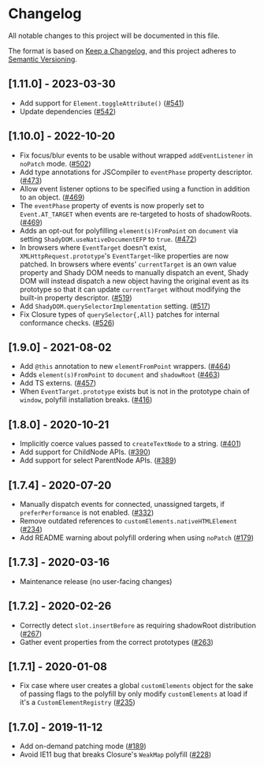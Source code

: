 # Changelog

All notable changes to this project will be documented in this file.

The format is based on [Keep a Changelog](https://keepachangelog.com/en/1.0.0/),
and this project adheres to [Semantic Versioning](https://semver.org/spec/v2.0.0.html).

<!-- ## Unreleased -->

## [1.11.0] - 2023-03-30

- Add support for `Element.toggleAttribute()` ([#541](https://github.com/webcomponents/polyfills/pull/541))
- Update dependencies ([#542](https://github.com/webcomponents/polyfills/pull/542))

## [1.10.0] - 2022-10-20

- Fix focus/blur events to be usable without wrapped `addEventListener` in
  `noPatch` mode. ([#502](https://github.com/webcomponents/polyfills/pull/502))
- Add type annotations for JSCompiler to `eventPhase` property descriptor.
  ([#473](https://github.com/webcomponents/polyfills/pull/473))
- Allow event listener options to be specified using a function in addition to
  an object. ([#469](https://github.com/webcomponents/polyfills/pull/469))
- The `eventPhase` property of events is now properly set to `Event.AT_TARGET`
  when events are re-targeted to hosts of shadowRoots.
  ([#469](https://github.com/webcomponents/polyfills/pull/469))
- Adds an opt-out for polyfilling `element(s)FromPoint` on `document` via
  setting `ShadyDOM.useNativeDocumentEFP` to `true`.
  ([#472](https://github.com/webcomponents/polyfills/pull/472))
- In browsers where `EventTarget` doesn't exist, `XMLHttpRequest.prototype`'s
  `EventTarget`-like properties are now patched. In browsers where events'
  `currentTarget` is an own value property and Shady DOM needs to manually
  dispatch an event, Shady DOM will instead dispatch a new object having the
  original event as its prototype so that it can update `currentTarget` without
  modifying the built-in property descriptor.
  ([#519](https://github.com/webcomponents/polyfills/pull/519))
- Add `ShadyDOM.querySelectorImplementation` setting.
  ([#517](https://github.com/webcomponents/polyfills/pull/517))
- Fix Closure types of `querySelector{,All}` patches for internal conformance
  checks. ([#526](https://github.com/webcomponents/polyfills/pull/526))

## [1.9.0] - 2021-08-02

- Add `@this` annotation to new `elementFromPoint` wrappers.
  ([#464](https://github.com/webcomponents/polyfills/pull/464))
- Adds `element(s)FromPoint` to `document` and `shadowRoot`
  ([#463](https://github.com/webcomponents/polyfills/pull/463))
- Add TS externs. ([#457](https://github.com/webcomponents/polyfills/pull/457))
- When `EventTarget.prototype` exists but is not in the prototype chain of
  `window`, polyfill installation breaks.
  ([#416](https://github.com/webcomponents/polyfills/pull/416))

## [1.8.0] - 2020-10-21

- Implicitly coerce values passed to `createTextNode` to a string.
  ([#401](https://github.com/webcomponents/polyfills/pull/401))
- Add support for ChildNode APIs.
  ([#390](https://github.com/webcomponents/polyfills/pull/390))
- Add support for select ParentNode APIs.
  ([#389](https://github.com/webcomponents/polyfills/pull/389))

## [1.7.4] - 2020-07-20

- Manually dispatch events for connected, unassigned targets, if
  `preferPerformance` is not enabled.
  ([#332](https://github.com/webcomponents/polyfills/pull/332))
- Remove outdated references to `customElements.nativeHTMLElement`
  ([#234](https://github.com/webcomponents/polyfills/pull/234))
- Add README warning about polyfill ordering when using `noPatch`
  ([#179](https://github.com/webcomponents/polyfills/pull/179))

## [1.7.3] - 2020-03-16

- Maintenance release (no user-facing changes)

## [1.7.2] - 2020-02-26

- Correctly detect `slot.insertBefore` as requiring shadowRoot distribution
  ([#267](https://github.com/webcomponents/polyfills/pull/267))
- Gather event properties from the correct prototypes
  ([#263](https://github.com/webcomponents/polyfills/pull/263/files))

## [1.7.1] - 2020-01-08

- Fix case where user creates a global `customElements` object for the sake of
  passing flags to the polyfill by only modify `customElements` at load if it's
  a `CustomElementRegistry`
  ([#235](https://github.com/webcomponents/polyfills/pull/235))

## [1.7.0] - 2019-11-12

- Add on-demand patching mode
  ([#189](https://github.com/webcomponents/polyfills/pull/189))
- Avoid IE11 bug that breaks Closure's `WeakMap` polyfill
  ([#228](https://github.com/webcomponents/polyfills/pull/228))
